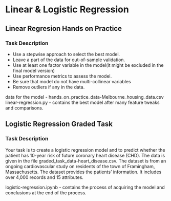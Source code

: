 # Linear & Logistic Regression
## Linear Regresion Hands on Practice
### Task Description
* Use a stepwise approach to select the best model.
* Leave a part of the data for out-of-sample validation.
* Use at least one factor variable in the model(it might be excluded in the final model version)
* Use performance metrics to assess the model.
* Be sure that model do not have multi-collinear variables
* Remove outliers if any in the data.  

data for the model - hands_on_practice_data-Melbourne_housing_data.csv  
linear-regression.py - contains the best model after many feature tweaks and comparisons.  

## Logistic Regression Graded Task
### Task Description
Your task is to create a logistic regression model and to predict whether the patient has 10-year risk of future coronary heart disease (CHD). The data is given in the file graded_task_data-heart_disease.csv. The dataset is from an ongoing cardiovascular study on residents of the town of Framingham, Massachusetts. The dataset provides the patients’ information. It includes over 4,000 records and 15 attributes.  

logistic-regression.ipynb - contains the process of acquiring the model and conclusions at the end of the process.



